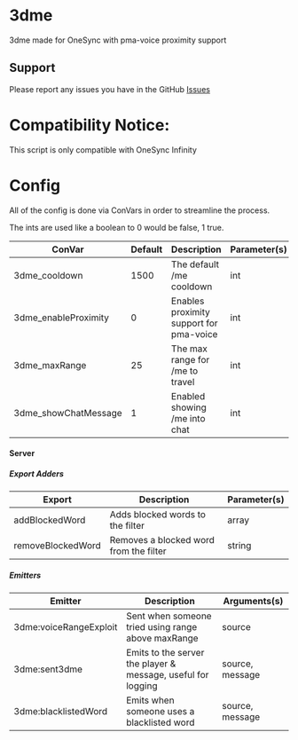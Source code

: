 # 3dme
3dme made for OneSync with pma-voice proximity support

## Support

Please report any issues you have in the GitHub [Issues](https://github.com/AvarianKnight/3dme/issues)

# Compatibility Notice:

This script is only compatible with OneSync Infinity

# Config

All of the config is done via ConVars in order to streamline the process.

The ints are used like a boolean to 0 would be false, 1 true.

| ConVar                  | Default | Description                                | Parameter(s) |
|-------------------------|---------|--------------------------------------------|--------------|
| 3dme_cooldown           | 1500    | The default /me cooldown                   | int          |
| 3dme_enableProximity    | 0       | Enables proximity support for pma-voice    | int          |
| 3dme_maxRange           | 25      | The max range for /me to travel            | int          |
| 3dme_showChatMessage    | 1       | Enabled showing /me into chat              | int          |


#### Server

##### Export Adders

| Export               | Description                            | Parameter(s) |
|----------------------|----------------------------------------|--------------|
| addBlockedWord       | Adds blocked words to the filter       | array        |
| removeBlockedWord    | Removes a blocked word from the filter | string       |

##### Emitters

| Emitter                 | Description                                        | Arguments(s) |
|-------------------------|----------------------------------------------------|--------------|
| 3dme:voiceRangeExploit  | Sent when someone tried using range above maxRange | source       |
| 3dme:sent3dme           | Emits to the server the player & message, useful for logging | source, message |
| 3dme:blacklistedWord    | Emits when someone uses a blacklisted word         | source, message |

